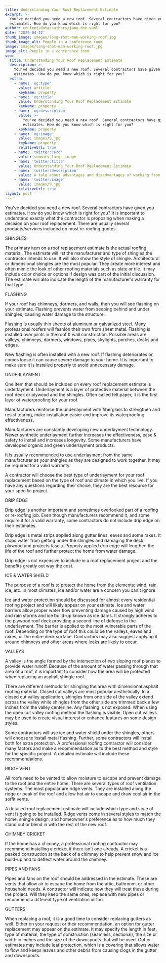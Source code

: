 ```yaml
---
title: Understanding Your Roof Replacement Estimate
excerpt: >-
  You've decided you need a new roof. Several contractors have given you
  estimates. How do you know which is right for you?
author: content/data/authors/jane-doe.yaml
date: '2020-04-22'
thumb_image: images/long-shot-man-working-roof.jpg
thumb_image_alt: People in a conference room
image: images/long-shot-man-working-roof.jpg
image_alt: People in a conference room
seo:
  title: Understanding Your Roof Replacement Estimate
  description: >-
    You've decided you need a new roof. Several contractors have given you
    estimates. How do you know which is right for you?
  extra:
    - name: 'og:type'
      value: article
      keyName: property
    - name: 'og:title'
      value: Understanding Your Roof Replacement Estimate
      keyName: property
    - name: 'og:description'
      value: >-
        You've decided you need a new roof. Several contractors have given you
        estimates. How do you know which is right for you?
      keyName: property
    - name: 'og:image'
      value: images/9.jpg
      keyName: property
      relativeUrl: true
    - name: 'twitter:card'
      value: summary_large_image
    - name: 'twitter:title'
      value: Understanding Your Roof Replacement Estimate
    - name: 'twitter:description'
      value: A tale about advantages and disadvantages of working from home
    - name: 'twitter:image'
      value: images/9.jpg
      relativeUrl: true
layout: post
---
```

You've decided you need a new roof. Several contractors have given you estimates. How do you know which is right for you? It is important to understand exactly what the contractor is proposing when making a decision on your roof replacement. There are usually several products/services included on most re-roofing quotes.

SHINGLES

The primary item on a roof replacement estimate is the actual roofing material. The estimate will list the manufacturer and type of shingles the contractor intends to use. It will also show the style of shingle. Architectural or dimensional shingles are the most popular. They create more interest and often mimic the look of other roofing materials such as slate or tile. It may include color choice or options if design was part of the initial discussion. The estimate will also indicate the length of the manufacturer's warranty for that type.

FLASHING

If your roof has chimneys, dormers, and walls, then you will see flashing on your estimate. Flashing prevents water from seeping behind and under shingles, causing water damage to the structure.

Flashing is usually thin sheets of aluminum or galvanized steel. Many professional roofers will fashion their own from sheet metal. Flashing is installed over joints in the roof & wall construction. Possible areas are valleys, chimneys, dormers, windows, pipes, skylights, porches, decks and edges.

New flashing is often installed with a new roof. If flashing deteriorates or comes loose it can cause severe damage to your home. It is important to make sure it is installed properly to avoid unnecessary damage.

UNDERLAYMENT

One item that should be included on every roof replacement estimate is underlayment. Underlayment is a layer of protective material between the roof deck or plywood and the shingles. Often called felt paper, it is the first layer of waterproofing for your roof.

Manufacturers reinforce the underlayment with fiberglass to strengthen and resist tearing, make installation easier and improve its waterproofing effectiveness.

Manufacturers are constantly developing new underlayment technology. Newer synthetic underlayment further increases the effectiveness, ease & safety to install and increases longevity. Some manufacturers have developed organic and green underlayment products.

It is usually recommended to use underlayment from the same manufacturer as your shingles as they are designed to work together. It may be required for a valid warranty.

A contractor will choose the best type of underlayment for your roof replacement based on the type of roof and climate in which you live. If you have any questions regarding their choice, they are the best resource for your specific project.

DRIP EDGE

Drip edge is another important and sometimes overlooked part of a roofing or re-roofing job. Even though manufacturers recommend it, and some require it for a valid warranty, some contractors do not include drip edge on their estimates.

Drip edge is metal strips applied along gutter lines, eaves and some rakes. It stops water from getting under the shingles and damaging the deck plywood and protects fascia. Properly applied drip edge will lengthen the life of the roof and further protect the home from water damage.

Drip edge is not expensive to include in a roof replacement project and the benefits greatly out way the cost.

ICE & WATER SHIELD

The purpose of a roof is to protect the home from the elements; wind, rain, ice, etc. In most climates, ice and/or water are a concern you can't ignore.

Ice and water protection should be discussed for almost every residential roofing project and will likely appear on your estimate. Ice and water barriers allow proper water flow preventing damage caused by high wind and rain storms and ice build-up known as ice dams. It strongly adheres to the plywood roof deck providing a second line of defense to the underlayment. The barrier is applied to the most vulnerable parts of the roof. Depending on the type of roof this could be the valleys, eaves and rakes, or the entire deck surface. Contractors may also suggest applying it around chimneys and other areas where leaks are likely to occur.

VALLEYS

A valley is the angle formed by the intersection of two sloping roof planes to provide water runoff. Because of the amount of water passing through that area of a roof, it is important to consider how the area will be protected when replacing an asphalt shingle roof.

There are different methods for shingling the area with dimensional asphalt roofing material. Closed cut valleys are most popular aesthetically. In a closed cut valley application, shingles from one side of the valley extend across the valley while shingles from the other side are trimmed back a few inches from the valley centerline. Any flashing is not exposed. When using the open cut valley roofing method the flashing is visible. Open cut valleys may be used to create visual interest or enhance features on some design styles.

Some contractors will use ice and water shield under the shingles, others will choose to install metal flashing. Further, some contractors will install both for extra protection. A professional roofing contractor will consider many factors and make a recommendation as to the best method and style for the specific project. A detailed estimate will include these recommendations.

RIDGE VENT

All roofs need to be vented to allow moisture to escape and prevent damage to the roof and the entire home. There are several types of roof ventilation systems. The most popular are ridge vents. They are installed along the ridge or peak of the roof and allow hot air to escape and draw cool air in the soffit vents.

A detailed roof replacement estimate will include which type and style of vent is going to be installed. Ridge vents come in several styles to match the home, shingle design, and homeowner's preference as to how much they stand out or blend in with the rest of the new roof.

CHIMNEY CRICKET

If the home has a chimney, a professional roofing contractor may recommend installing a cricket if there isn't one already. A cricket is a peaked construction at the back of a chimney to help prevent snow and ice build-up and to deflect water around the chimney.

PIPES AND FANS

Pipes and fans on the roof should be addressed in the estimate. These are vents that allow air to escape the home from the attic, bathroom, or other household needs. A contractor will indicate how they will treat these during the project. Will they keep the same ones, replace with new pipes or recommend a different type of ventilation or fan.

GUTTERS

When replacing a roof, it is a good time to consider replacing gutters as well. Either on your request or their recommendation, an option for gutter replacement may appear on the estimate. It may specify the length in feet, type of material, the type of construction (seamless, sectional), the size or width in inches and the size of the downspouts that will be used. Gutter estimates may include leaf protection, which is a covering that allows water to flow and keeps leaves and other debris from causing clogs in the gutter and downspouts.
